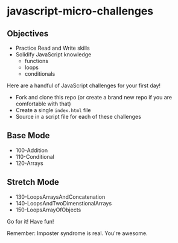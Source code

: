 # javascript-micro-challenges

## Objectives

- Practice Read and Write skills
- Solidify JavaScript knowledge
  - functions
  - loops
  - conditionals

Here are a handful of JavaScript challenges for your first day!

- Fork and clone this repo (or create a brand new repo if you are comfortable with that)
- Create a single `index.html` file
- Source in a script file for each of these challenges

## Base Mode

- 100-Addition
- 110-Conditional
- 120-Arrays

## Stretch Mode

- 130-LoopsArraysAndConcatenation
- 140-LoopsAndTwoDimenstionalArrays
- 150-LoopsArrayOfObjects

Go for it! Have fun!

Remember: Imposter syndrome is real. You're awesome. 
